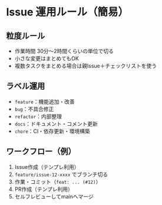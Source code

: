 # Issue 運用ルール（簡易）

## 粒度ルール

- 作業時間 30分〜2時間くらいの単位で切る
- 小さな変更はまとめてもOK
- 複数タスクをまとめる場合は親Issue＋チェックリストを使う

## ラベル運用

- `feature`：機能追加・改善
- `bug`：不具合修正
- `refactor`：内部整理
- `docs`：ドキュメント・コメント更新
- `chore`：CI・依存更新・環境構築

## ワークフロー（例）

1. Issue作成（テンプレ利用）
2. `feature/issue-12-xxxx` でブランチ切る
3. 作業・コミット（`feat: ... (#12)`）
4. PR作成（テンプレ利用）
5. セルフレビューしてmainへマージ
